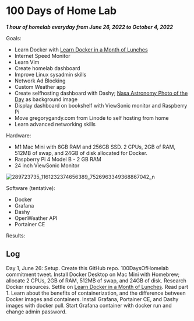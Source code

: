 # 100 Days of Home Lab
***1 hour of homelab everyday from June 26, 2022 to October 4, 2022***

Goals:

- Learn Docker with [Learn Docker in a Month of Lunches](https://www.manning.com/books/learn-docker-in-a-month-of-lunches)
- Internet Speed Monitor
- Learn Vim
- Create homelab dashboard
- Improve Linux sysadmin skills
- Network Ad Blocking
- Custom Weather app
- Create selfhosting dashboard with Dashy; [Nasa Astronomy Photo of the Day](https://apod.nasa.gov/apod/) as background image
- Display dashboard on bookshelf with ViewSonic monitor and Raspberry Pi
- Move gregorygandy.com from Linode to self hosting from home
- Learn advanced networking skills

Hardware:

- M1 Mac Mini with 8GB RAM and 256GB SSD. 2 CPUs, 2GB of RAM, 512MB of swap, and 24GB of disk allocated for Docker.
- Raspberry Pi 4 Model B - 2 GB RAM
- 24 inch ViewSonic Monitor

![289723735_1161232374656389_7526963349368867042_n](https://user-images.githubusercontent.com/86977121/175857472-ea95e912-3d0f-4056-a767-c4c3f0e51f3f.jpg)

Software (tentative):

- Docker
- Grafana
- Dashy
- OpenWeather API
- Portainer CE

Results:

## Log

Day 1, June 26: Setup. Create this GitHub repo. 100DaysOfHomelab commitment tweet. Install Docker Desktop on Mac Mini with Homebrew; allocate 2 CPUs, 2GB of RAM, 512MB of swap, and 24GB of disk. Research Docker resources. Settle on [Learn Docker in a Month of Lunches](https://www.manning.com/books/learn-docker-in-a-month-of-lunches). Read part 1. Learn about the benefits of containerization, and the difference between Docker images and containers. Install Grafana, Portainer CE, and Dashy images with docker pull. Start Grafana container with docker run and change admin password.

